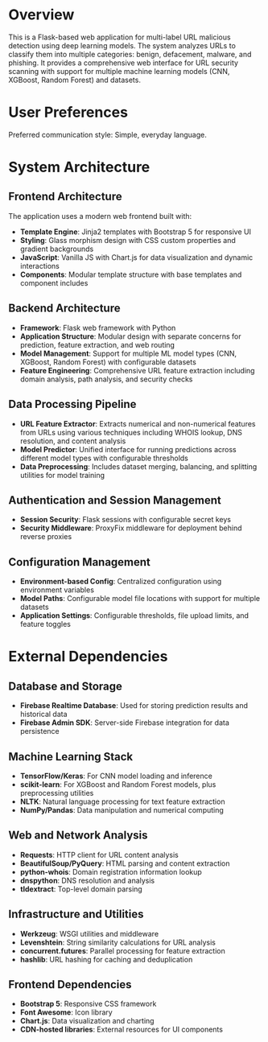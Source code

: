 # Overview

This is a Flask-based web application for multi-label URL malicious detection using deep learning models. The system analyzes URLs to classify them into multiple categories: benign, defacement, malware, and phishing. It provides a comprehensive web interface for URL security scanning with support for multiple machine learning models (CNN, XGBoost, Random Forest) and datasets.

# User Preferences

Preferred communication style: Simple, everyday language.

# System Architecture

## Frontend Architecture
The application uses a modern web frontend built with:
- **Template Engine**: Jinja2 templates with Bootstrap 5 for responsive UI
- **Styling**: Glass morphism design with CSS custom properties and gradient backgrounds
- **JavaScript**: Vanilla JS with Chart.js for data visualization and dynamic interactions
- **Components**: Modular template structure with base templates and component includes

## Backend Architecture
- **Framework**: Flask web framework with Python
- **Application Structure**: Modular design with separate concerns for prediction, feature extraction, and web routing
- **Model Management**: Support for multiple ML model types (CNN, XGBoost, Random Forest) with configurable datasets
- **Feature Engineering**: Comprehensive URL feature extraction including domain analysis, path analysis, and security checks

## Data Processing Pipeline
- **URL Feature Extractor**: Extracts numerical and non-numerical features from URLs using various techniques including WHOIS lookup, DNS resolution, and content analysis
- **Model Predictor**: Unified interface for running predictions across different model types with configurable thresholds
- **Data Preprocessing**: Includes dataset merging, balancing, and splitting utilities for model training

## Authentication and Session Management
- **Session Security**: Flask sessions with configurable secret keys
- **Security Middleware**: ProxyFix middleware for deployment behind reverse proxies

## Configuration Management
- **Environment-based Config**: Centralized configuration using environment variables
- **Model Paths**: Configurable model file locations with support for multiple datasets
- **Application Settings**: Configurable thresholds, file upload limits, and feature toggles

# External Dependencies

## Database and Storage
- **Firebase Realtime Database**: Used for storing prediction results and historical data
- **Firebase Admin SDK**: Server-side Firebase integration for data persistence

## Machine Learning Stack
- **TensorFlow/Keras**: For CNN model loading and inference
- **scikit-learn**: For XGBoost and Random Forest models, plus preprocessing utilities
- **NLTK**: Natural language processing for text feature extraction
- **NumPy/Pandas**: Data manipulation and numerical computing

## Web and Network Analysis
- **Requests**: HTTP client for URL content analysis
- **BeautifulSoup/PyQuery**: HTML parsing and content extraction
- **python-whois**: Domain registration information lookup
- **dnspython**: DNS resolution and analysis
- **tldextract**: Top-level domain parsing

## Infrastructure and Utilities
- **Werkzeug**: WSGI utilities and middleware
- **Levenshtein**: String similarity calculations for URL analysis
- **concurrent.futures**: Parallel processing for feature extraction
- **hashlib**: URL hashing for caching and deduplication

## Frontend Dependencies
- **Bootstrap 5**: Responsive CSS framework
- **Font Awesome**: Icon library
- **Chart.js**: Data visualization and charting
- **CDN-hosted libraries**: External resources for UI components
